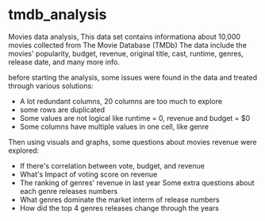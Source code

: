 # tmdb_analysis
Movies data analysis, This data set contains informationa about 10,000 movies collected from The Movie Database (TMDb)
The data include the movies' popularity, budget, revenue, original title, cast, runtime, genres, release date, and many more info.

before starting the analysis, some issues were found in the data and treated through various solutions:
- A lot redundant columns, 20 columns are too much to explore
- some rows are duplicated
- Some values are not logical like runtime = 0, revenue and budget = $0
- Some columns have multiple values in one cell, like genre

Then using visuals and graphs, some questions about movies revenue were explored:
- If there's correlation between vote, budget, and revenue
- What's Impact of voting score on revenue
- The ranking of genres' revenue in last year
Some extra questions about each genre releases numbers 
- What genres dominate the market interm of release numbers
- How did the top 4 genres releases change through the years

